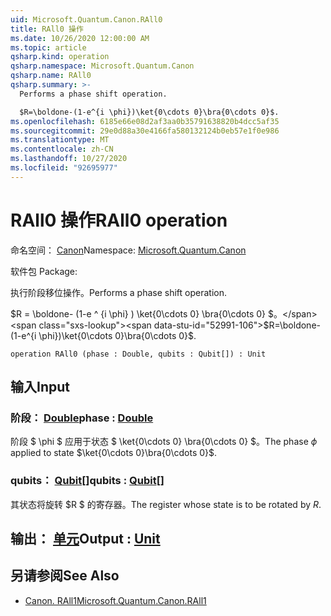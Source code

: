 ```yaml
---
uid: Microsoft.Quantum.Canon.RAll0
title: RAll0 操作
ms.date: 10/26/2020 12:00:00 AM
ms.topic: article
qsharp.kind: operation
qsharp.namespace: Microsoft.Quantum.Canon
qsharp.name: RAll0
qsharp.summary: >-
  Performs a phase shift operation.

  $R=\boldone-(1-e^{i \phi})\ket{0\cdots 0}\bra{0\cdots 0}$.
ms.openlocfilehash: 6185e66e08d2af3aa0b35791638820b4dcc5af35
ms.sourcegitcommit: 29e0d88a30e4166fa580132124b0eb57e1f0e986
ms.translationtype: MT
ms.contentlocale: zh-CN
ms.lasthandoff: 10/27/2020
ms.locfileid: "92695977"
---
```

# <a name="rall0-operation"></a><span data-ttu-id="52991-102">RAll0 操作</span><span class="sxs-lookup"><span data-stu-id="52991-102">RAll0 operation</span></span>

<span data-ttu-id="52991-103">命名空间： [Canon](xref:Microsoft.Quantum.Canon)</span><span class="sxs-lookup"><span data-stu-id="52991-103">Namespace: [Microsoft.Quantum.Canon](xref:Microsoft.Quantum.Canon)</span></span>

<span data-ttu-id="52991-104">软件包 [](https://nuget.org/packages/)</span><span class="sxs-lookup"><span data-stu-id="52991-104">Package: [](https://nuget.org/packages/)</span></span>


<span data-ttu-id="52991-105">执行阶段移位操作。</span><span class="sxs-lookup"><span data-stu-id="52991-105">Performs a phase shift operation.</span></span>

<span data-ttu-id="52991-106">$R = \boldone- (1-e ^ {i \phi} ) \ket{0\cdots 0} \bra{0\cdots 0} $。</span><span class="sxs-lookup"><span data-stu-id="52991-106">$R=\boldone-(1-e^{i \phi})\ket{0\cdots 0}\bra{0\cdots 0}$.</span></span>

```qsharp
operation RAll0 (phase : Double, qubits : Qubit[]) : Unit
```


## <a name="input"></a><span data-ttu-id="52991-107">输入</span><span class="sxs-lookup"><span data-stu-id="52991-107">Input</span></span>

### <a name="phase--double"></a><span data-ttu-id="52991-108">阶段： [Double](xref:microsoft.quantum.lang-ref.double)</span><span class="sxs-lookup"><span data-stu-id="52991-108">phase : [Double](xref:microsoft.quantum.lang-ref.double)</span></span>

<span data-ttu-id="52991-109">阶段 $ \phi $ 应用于状态 $ \ket{0\cdots 0} \bra{0\cdots 0} $。</span><span class="sxs-lookup"><span data-stu-id="52991-109">The phase $\phi$ applied to state $\ket{0\cdots 0}\bra{0\cdots 0}$.</span></span>


### <a name="qubits--qubit"></a><span data-ttu-id="52991-110">qubits： [Qubit](xref:microsoft.quantum.lang-ref.qubit)[]</span><span class="sxs-lookup"><span data-stu-id="52991-110">qubits : [Qubit](xref:microsoft.quantum.lang-ref.qubit)[]</span></span>

<span data-ttu-id="52991-111">其状态将旋转 $R $ 的寄存器。</span><span class="sxs-lookup"><span data-stu-id="52991-111">The register whose state is to be rotated by $R$.</span></span>



## <a name="output--unit"></a><span data-ttu-id="52991-112">输出： [单元](xref:microsoft.quantum.lang-ref.unit)</span><span class="sxs-lookup"><span data-stu-id="52991-112">Output : [Unit](xref:microsoft.quantum.lang-ref.unit)</span></span>



## <a name="see-also"></a><span data-ttu-id="52991-113">另请参阅</span><span class="sxs-lookup"><span data-stu-id="52991-113">See Also</span></span>

- [<span data-ttu-id="52991-114">Canon. RAll1</span><span class="sxs-lookup"><span data-stu-id="52991-114">Microsoft.Quantum.Canon.RAll1</span></span>](xref:Microsoft.Quantum.Canon.RAll1)